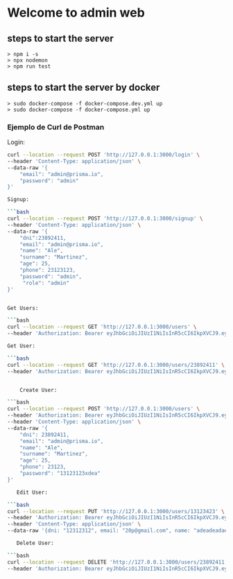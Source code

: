 # Welcome to admin web


## steps to start the server
    > npm i -s
    > npx nodemon
    > npm run test
    
## steps to start the server by docker
    > sudo docker-compose -f docker-compose.dev.yml up
    > sudo docker-compose -f docker-compose.yml up
### Ejemplo de Curl de Postman

Login:

```bash
curl --location --request POST 'http://127.0.0.1:3000/login' \
--header 'Content-Type: application/json' \
--data-raw '{
    "email": "admin@prisma.io",
    "password": "admin"
}'

Signup:

```bash
curl --location --request POST 'http://127.0.0.1:3000/signup' \
--header 'Content-Type: application/json' \
--data-raw '{
    "dni":23892411,
    "email": "admin@prisma.io",
    "name": "Ale",
    "surname": "Martinez",
    "age": 25,  
    "phone": 23123123,
    "password": "admin",
     "role": "admin"
}'


Get Users:

```bash
curl --location --request GET 'http://127.0.0.1:3000/users' \
--header 'Authorization: Bearer eyJhbGciOiJIUzI1NiIsInR5cCI6IkpXVCJ9.eyJlbWFpbCI6ImxlQHByaXNtYS5pbyIsImlhdCI6MTcwMDczNDU5OCwiZXhwIjoxNzAwNzY0NTk4fQ.MdgydOcVaHUxslj2VoCPgN6NAi395-x2WXMXdyxgEaw'

Get User:

```bash
curl --location --request GET 'http://127.0.0.1:3000/users/23892411' \
--header 'Authorization: Bearer eyJhbGciOiJIUzI1NiIsInR5cCI6IkpXVCJ9.eyJfaWQiOjEyMzQzMjUsImVtYWlsIjoiYTNkZmZlZWRlQHByaXNtYS5pbyIsImlhdCI6MTY5ODIyNTY2MCwiZXhwIjoxNjk4MjI1OTYwfQ.nTMtIcXjYHQLvKjUFUlwIH6qk59zl_fvI8XENJNV31k'


    Create User:

```bash
curl --location --request POST 'http://127.0.0.1:3000/users' \
--header 'Authorization: Bearer eyJhbGciOiJIUzI1NiIsInR5cCI6IkpXVCJ9.eyJfaWQiOjEyMzQzMjUsImVtYWlsIjoiYTNkZmZlZWRlQHByaXNtYS5pbyIsImlhdCI6MTY5ODIyNTY2MCwiZXhwIjoxNjk4MjI1OTYwfQ.nTMtIcXjYHQLvKjUFUlwIH6qk59zl_fvI8XENJNV31k' \
--header 'Content-Type: application/json' \
--data-raw '{
    "dni": 23892411,
    "email": "admin@prisma.io",
    "name": "Ale",
    "surname": "Martinez",
    "age": 25,
    "phone": 23123,
    "password": "13123123xdea"
}'

   Edit User:

```bash
curl --location --request PUT 'http://127.0.0.1:3000/users/13123423' \
--header 'Authorization: Bearer eyJhbGciOiJIUzI1NiIsInR5cCI6IkpXVCJ9.eyJfaWQiOjEyMzQzMjUsImVtYWlsIjoiYTNkZmZlZWRlQHByaXNtYS5pbyIsImlhdCI6MTY5ODIyNTY2MCwiZXhwIjoxNjk4MjI1OTYwfQ.nTMtIcXjYHQLvKjUFUlwIH6qk59zl_fvI8XENJNV31k' \
--header 'Content-Type: application/json' \
--data-raw '{dni: "12312312", email: "20p@gmail.com", name: "adeadeadae", surname: "daedaedaed", age: 34,…'

   Delete User:

```bash
curl --location --request DELETE 'http://127.0.0.1:3000/users/23892411' \
--header 'Authorization: Bearer eyJhbGciOiJIUzI1NiIsInR5cCI6IkpXVCJ9.eyJfaWQiOjEyMzQzMjUsImVtYWlsIjoiYTNkZmZlZWRlQHByaXNtYS5pbyIsImlhdCI6MTY5ODIyNTY2MCwiZXhwIjoxNjk4MjI1OTYwfQ.nTMtIcXjYHQLvKjUFUlwIH6qk59zl_fvI8XENJNV31k'